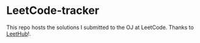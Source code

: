 # LeetCode-tracker
This repo hosts the solutions I submitted to the OJ at LeetCode. Thanks to [LeetHub](https://github.com/QasimWani/LeetHub)!.
